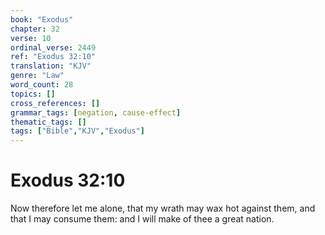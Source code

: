 ```yaml
---
book: "Exodus"
chapter: 32
verse: 10
ordinal_verse: 2449
ref: "Exodus 32:10"
translation: "KJV"
genre: "Law"
word_count: 28
topics: []
cross_references: []
grammar_tags: [negation, cause-effect]
thematic_tags: []
tags: ["Bible","KJV","Exodus"]
---
```


# Exodus 32:10

Now therefore let me alone, that my wrath may wax hot against them, and that I may consume them: and I will make of thee a great nation.

